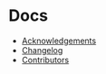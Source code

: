 # Docs

- [Acknowledgements](ACKNOWLEDGEMENTS.md)
- [Changelog](CHANGELOG.md)
- [Contributors](CONTRIBUTORS.md)
